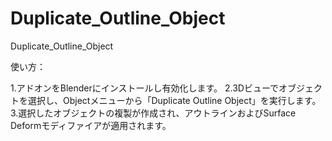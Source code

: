 # Duplicate_Outline_Object
Duplicate_Outline_Object

使い方：

1.アドオンをBlenderにインストールし有効化します。
2.3Dビューでオブジェクトを選択し、Objectメニューから「Duplicate Outline Object」を実行します。
3.選択したオブジェクトの複製が作成され、アウトラインおよびSurface Deformモディファイアが適用されます。